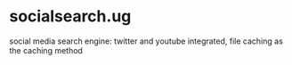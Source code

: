 # socialsearch.ug
social media search engine: twitter and youtube integrated, file caching as the caching method
